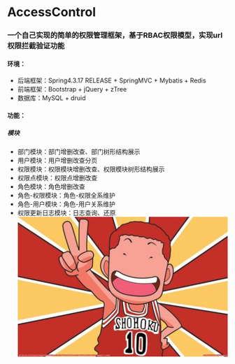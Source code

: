 # AccessControl
### 一个自己实现的简单的权限管理框架，基于RBAC权限模型，实现url权限拦截验证功能
#### 环境：
* 后端框架：Spring4.3.17 RELEASE + SpringMVC + Mybatis + Redis
* 前端框架：Bootstrap + jQuery + zTree 
* 数据库：MySQL + druid
#### 功能：
##### 模块
* 部门模块：部门增删改查、部门树形结构展示
* 用户模块：用户增删改查分页
* 权限模块：权限模块增删改查、权限模块树形结构展示
* 权限点模块：权限点增删改查
* 角色模块：角色增删改查
* 角色-权限模块：角色-权限全系维护
* 角色-用户模块：角色-用户关系维护
* 权限更新日志模块：日志查询、还原
![樱木](https://raw.githubusercontent.com/Victoryczz/SecKill/v2/src/main/resources/static/img/%E6%A8%B1%E6%9C%A8%E8%8A%B1%E9%81%93.jpg)